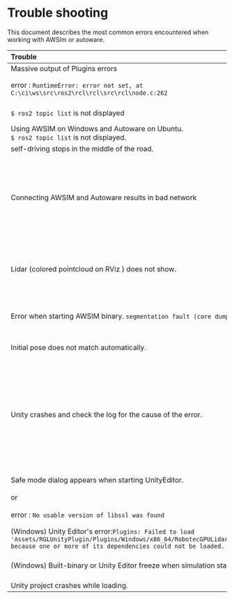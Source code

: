 # Trouble shooting

This document describes the most common errors encountered when working with AWSIm or autoware.

| Trouble                                                                                                                                                                                  | Solution                                                                                                                                                                                                                                                                                                                                                                                                                                                                            |
|:-----------------------------------------------------------------------------------------------------------------------------------------------------------------------------------------|:------------------------------------------------------------------------------------------------------------------------------------------------------------------------------------------------------------------------------------------------------------------------------------------------------------------------------------------------------------------------------------------------------------------------------------------------------------------------------------|
| Massive output of Plugins errors                                                                                                                                                         | `git clone` the AWSIM repository again                                                                                                                                                                                                                                                                                                                                                                                                                                              |
| error : `RuntimeError: error not set, at C:\ci\ws\src\ros2\rcl\rcl\src\rcl\node.c:262`                                                                                                   | Set up environment variables and config around ROS2 correctly. For example:<br> - Environment variables<br> - `cyclonedds_config.xml`<br>                                                                                                                                                                                                                                                                                                                                           
| `$ ros2 topic list` is not displayed                                                                                                                                                     | - your machine `ROS_DOMAIN_ID` is different<br>- `ROS2` is not sourced                                                                                                                                                                                                                                                                                                                                                                                                              |
| Using AWSIM on Windows and Autoware on Ubuntu. <br> `$ ros2 topic list` is not displayed.                                                                                                | Allow the communication in Windows Firewall                                                                                                                                                                                                                                                                                                                                                                                                                                         |
| self-driving stops in the middle of the road.                                                                                                                                            | Check if your map data is correct (PointCloud, VectorMap, 3D fbx models)                                                                                                                                                                                                                                                                                                                                                                                                            |
| Connecting AWSIM and Autoware results in bad network                                                                                                                                     | Make ros local host-only. Include the following in the .bashrc (The password will be requested at terminal startup after OS startup.) <br><br> `export ROS_LOCALHOST_ONLY=1`<br>`export RMW_IMPLEMENTATION=rmw_cyclonedds_cpp`<br><br>`if [ ! -e /tmp/cycloneDDS_configured ]; then`<br>`sudo sysctl -w net.core.rmem_max=2147483647`<br>`sudo ip link set lo multicast on`<br>`touch /tmp/cycloneDDS_configured`<br>`fi`                                                           |
| Lidar (colored pointcloud on RViz ) does not show.                                                                                                                                       | Reduce processing load by following command. This can only be applied to Autoware's `awsim-stable` branch. <br><br> `cd <path_to_your_autoware_folder>`<br>`wget "https://drive.google.com/uc?export=download&id=11mkwfg-OaXIp3Z5c3R58Pob3butKwE1Z" -O patch.sh`<br>`bash patch.sh && rm patch.sh`                                                                                                                                                                                  |
| Error when starting AWSIM binary. `segmentation fault (core dumped)`                                                                                                                     | - Check if yourNvidia drivers or Vulkan API are installed correctly<br> - When building binary please pay attantion whether the `Graphic Jobs` option in `Player Settings` is disabled. It should be disabled since it may produce segmentation fault errors. Please check [forum](https://discussions.unity.com/t/segmentation-fault-core-dumped-in-standalone-app-but-not-in-editor/868646) for more details.                                                                     |
| Initial pose does not match automatically.                                                                                                                                               | Set initial pose manually. <br>![](Image_Initial_0.png)<br>![](Image_Initial_1.png)                                                                                                                                                                                                                                                                                                                                                                                                 |
| Unity crashes and check the log for the cause of the error.                                                                                                                              | **Editor log file location**<br>Windows :<br> `C:\Users\username\AppData\Local\Unity\Editor\Editor.log`<br>Linux :<br> `~/.config/unity3d/.Editor.log` <br><br> **Player log file location**<br> Windows : `C:\Users\username\AppData\LocalLow\CompanyName\ProductName\output_log.txt`<br>Linux :<br>`~/.config/unity3d/CompanyName/ProductName/Player.log`<br><br>See also : [Unity Documentation - Log Files](https://docs.unity3d.com/2021.1/Documentation/Manual/LogFiles.html) |
| Safe mode dialog appears when starting UnityEditor. <br><br> or <br><br> error : `No usable version of libssl was found`                                                                 | 1. download libssl <br> `$ wget http://security.ubuntu.com/ubuntu/pool/main/o/openssl1.0/libssl1.0.0_1.0.2n-1ubuntu5.11_amd64.deb` <br><br> 2. install <br> `sudo dpkg -i libssl1.0.0_1.0.2n-1ubuntu5.11_amd64.deb`                                                                                                                                                                                                                                                                 |
| (Windows) Unity Editor's error:`Plugins: Failed to load 'Assets/RGLUnityPlugin/Plugins/Windows/x86_64/RobotecGPULidar.dll' because one or more of its dependencies could not be loaded.` | Install [Microsoft Visual C++ Redistributable packages for Visual Studio 2015, 2017, 2019, and 2022](https://learn.microsoft.com/en-us/cpp/windows/latest-supported-vc-redist?view=msvc-170#visual-studio-2015-2017-2019-and-2022) (X64 Architecture)                                                                                                                                                                                                                               |
| (Windows) Built-binary or Unity Editor freeze when simulation started                                                                                                                    | Update/Install latest NIC(NetworkInterfaceCard) drivers for your PC.<br>Especially, if you can find latest drivers provided by chip vendors for the interfaces (not by Microsoft), we recommend vendors' drivers.                                                                                                                                                                                                                                                                   |
| Unity project crashes while loading.                                                                                                                                                     | Install recommended Nvidia driver version 545.                                                                                                                                                                                                                                                                                                                                                                                                                                      |